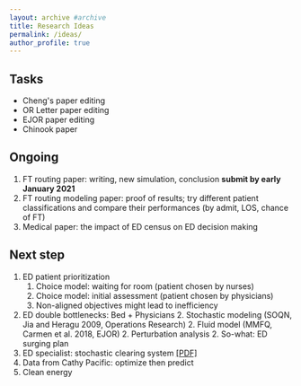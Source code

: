 ```yaml
---
layout: archive #archive
title: Research Ideas
permalink: /ideas/
author_profile: true
---
```


## Tasks

* Cheng's paper editing
* OR Letter paper editing
* EJOR paper editing
* Chinook paper

## Ongoing

1. FT routing paper: writing, new simulation, conclusion **submit by early January 2021**
2. FT routing modeling paper: proof of results; try different patient classifications and compare their performances (by admit, LOS, chance of FT)
4. Medical paper: the impact of ED census on ED decision making

## Next step
1. ED patient prioritization
    1. Choice model: waiting for room (patient chosen by nurses)
    1. Choice model: initial assessment (patient chosen by physicians)
    1. Non-aligned objectives might lead to inefficiency
2. ED double bottlenecks: Bed + Physicians
    2. Stochastic modeling (SOQN, Jia and Heragu 2009, Operations Research)
    2. Fluid model (MMFQ, Carmen et al. 2018, EJOR)
    2. Perturbation analysis
    2. So-what: ED surging plan
3. ED specialist: stochastic clearing system [\[PDF\]](/files/He-StochasticClearingSystem.pdf)
4. Data from Cathy Pacific: optimize then predict
5. Clean energy
